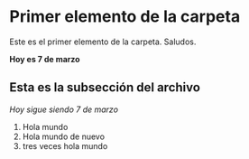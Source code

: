 # Primer elemento de la carpeta

Este es el primer elemento de la carpeta. Saludos.

**Hoy es 7 de marzo**

## Esta es la subsección del archivo

*Hoy sigue siendo 7 de marzo*

1. Hola mundo
2. Hola mundo de nuevo
3. tres veces hola mundo
